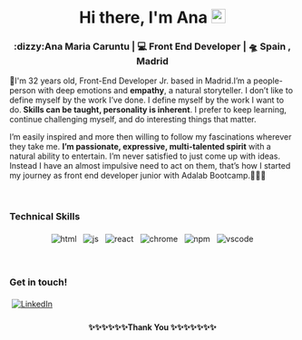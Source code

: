 <div align="center">
   <h1>Hi there, I'm Ana <img src="https://media.giphy.com/media/hvRJCLFzcasrR4ia7z/giphy.gif" width="25px"> </h1>

</div>

<div align="center">
<h3>  :dizzy:Ana Maria Caruntu | 💻 Front End Developer | 🛸 Spain , Madrid </h3>

</div>
<div align="left">
  <p> 🌈I'm 32 years old, Front-End Developer Jr. based in Madrid.I’m a people-person with deep emotions and <strong>empathy</strong>, a natural storyteller.
  I don’t like to define myself by the work I’ve done. I define myself by the work I want to do.<strong> Skills can be taught, personality is inherent</strong>. I prefer to keep learning, continue challenging myself, and do interesting things that matter. 
  <br>
  <p>I’m easily inspired and more then willing to follow my fascinations wherever they take me. <strong>I’m passionate, expressive, multi-talented spirit</strong> with a natural ability to entertain. I’m never satisfied to just come up with ideas. Instead I have an almost impulsive need to act on them, that’s how I started my journey as  front end developer junior with Adalab Bootcamp.🚀🚀🚀 </p>
  </p>
  </div>

  <br>

### Technical Skills

<p align="center">
  <img src="https://raw.githubusercontent.com/anamcaruntu/anamcaruntu/master/svg/dev/languages/html.svg" alt="html" style="vertical-align:top; margin:4px">    
  <img src="https://raw.githubusercontent.com/anamcaruntu/anamcaruntu/master/svg/dev/languages/js.svg" alt="js" style="vertical-align:top; margin:4px">
  <img src="https://raw.githubusercontent.com/anamcaruntu/anamcaruntu/master/svg/dev/frameworks/react.svg" alt="react" style="vertical-align:top; margin:4px">
  <img src="https://raw.githubusercontent.com/anamcaruntu/anamcaruntu/master/svg/dev/misc/chrome.svg" alt="chrome" style="vertical-align:top; margin:4px">
  <img src="https://raw.githubusercontent.com/anamcaruntu/anamcaruntu/master/svg/dev/services/npm.svg" alt="npm" style="vertical-align:top; margin:4px">
  <img src="https://raw.githubusercontent.com/anamcaruntu/anamcaruntu/master/svg/dev/tools/visualstudio_code.svg" alt="vscode" style="vertical-align:top; margin:4px">
</p>
<br>

### Get in touch!


<a href="https://www.linkedin.com/in/ana-maria-caruntu/" target="_blank"><img alt="LinkedIn" src="https://img.shields.io/badge/-Linkedin-%23694640?logo=linkedin&logoColor=white" style="vertical-align:top; margin:4px"></a>


<div align="center">
   <h4>✨✨✨✨✨✨Thank You ✨✨✨✨✨✨✨</h4>
   </div>

